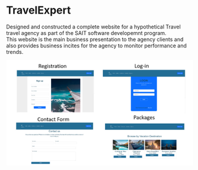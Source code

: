 # TravelExpert
Designed and constructed a complete website for a hypothetical Travel travel agency as part of the SAIT software developemnt program.  
This website is the main business presentation to the agency clients and also provides business incites for the agency to monitor performance and trends.

![Website!](./websiteImages/Website.jpg)